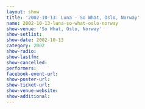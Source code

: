 ```yaml
---
layout: show
title: '2002-10-13: Luna - So What, Oslo, Norway'
name: 2002-10-13-luna-so-what-oslo-norway
show-venue: 'So What, Oslo, Norway'
show-setlist: 
show-date: 2002-10-13
category: 2002
show-radio: 
show-lastfm: 
show-cancelled: 
performers: 
facebook-event-url: 
show-poster-url: 
show-ticket-url: 
show-venue-website: 
show-additional: 
---
```


